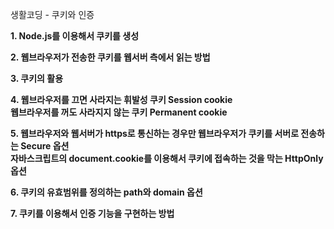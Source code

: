 생활코딩 - 쿠키와 인증

**1. Node.js를 이용해서 쿠키를 생성**

**2. 웹브라우저가 전송한 쿠키를 웹서버 측에서 읽는 방법**

**3. 쿠키의 활용**

**4. 웹브라우저를 끄면 사라지는 휘발성 쿠키 Session cookie**  
**웹브라우저를 꺼도 사라지지 않는 쿠키 Permanent cookie**

**5. 웹브라우저와 웹서버가 https로 통신하는 경우만 웹브라우저가 쿠키를 서버로 전송하는 Secure 옵션**  
**자바스크립트의 document.cookie를 이용해서 쿠키에 접속하는 것을 막는 HttpOnly 옵션**

**6. 쿠키의 유효범위를 정의하는 path와 domain 옵션**

**7. 쿠키를 이용해서 인증 기능을 구현하는 방법**
